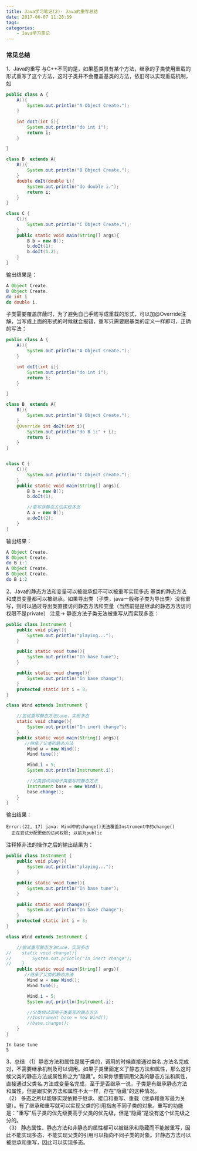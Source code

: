 ```yaml
---
title: Java学习笔记(2)- Java的重写总结
date: 2017-06-07 11:28:59
tags:
categories:
    - Java学习笔记
---
```


### 常见总结
1、Java的重写
与C++不同的是，如果基类具有某个方法，继承的子类使用重载的形式重写了这个方法，这时子类并不会覆盖基类的方法，依旧可以实现重载机制，如
```java
public class A {
    A(){
        System.out.println("A Object Create.");
    }

    int doIt(int i){
        System.out.println("do int i");
        return i;
    }

}

class B  extends A{
    B(){
        System.out.println("B Object Create.");
    }
    double doIt(double i){
        System.out.println("do double i.");
        return i;
    }
}

class C {
    C(){
        System.out.println("C Object Create.");
    }
    public static void main(String[] args){
        B b = new B();
        b.doIt(1);
        b.doIt(1.2);
    }
}

```
输出结果是：
```java
A Object Create.
B Object Create.
do int i
do double i.
```
子类需要覆盖屏蔽时，为了避免自己手贱写成重载的形式，可以加@Override注解，当写成上面的形式的时候就会报错，重写只需要跟基类的定义一样即可，正确的写法：
```java
public class A {
    A(){
        System.out.println("A Object Create.");
    }

    int doIt(int i){
        System.out.println("do int i");
        return i;
    }

}

class B  extends A{
    B(){
        System.out.println("B Object Create.");
    }
    @Override int doIt(int i){
        System.out.println("do B i:" + i);
        return i;
    }
}


class C {
    C(){
        System.out.println("C Object Create.");
    }
    public static void main(String[] args){
        B b = new B();
        b.doIt(1);

        //重写非静态方法实现多态
        A a = new B();
        a.doIt(2);
    }
}
```
输出结果：
```java
A Object Create.
B Object Create.
do B i:1
A Object Create.
B Object Create.
do B i:2
```

2、Java的静态方法和变量可以被继承但不可以被重写实现多态
基类的静态方法和成员变量都可以被继承，如果导出类（子类，java一般称子类为导出类）没有重写，则可以通过导出类直接访问静态方法和变量（当然前提是继承的静态方法访问权限不是private）
注意-> 静态方法子类无法被重写从而实现多态：
```java
public class Instrument {
    public void play(){
        System.out.println("playing...");
    }

    public static void tune(){
        System.out.println("In base tune");
    }

    public static void change(){
        System.out.println("In base change");
    }
    protected static int i = 3;
}

class Wind extends Instrument {

    //尝试重写静态方法tune，实现多态
    static void change(){
        System.out.println("In inert change");
    }
    public static void main(String[] args){
       //继承了父类的静态方法
        Wind w = new Wind();
        Wind.tune();

        Wind.i = 5;
        System.out.println(Instrument.i);

        //父类尝试调用子类重写的静态方法
        Instrument base = new Wind();
        base.change();
    }
}
```
输出结果：
```
Error:(22, 17) java: Wind中的change()无法覆盖Instrument中的change()
  正在尝试分配更低的访问权限; 以前为public

```
注释掉非法的操作之后的输出结果为：
```java
public class Instrument {
    public void play(){
        System.out.println("playing...");
    }

    public static void tune(){
        System.out.println("In base tune");
    }

    public static void change(){
        System.out.println("In base change");
    }
    protected static int i = 3;
}

class Wind extends Instrument {

    //尝试重写静态方法tune，实现多态
//    static void change(){
//        System.out.println("In inert change");
//    }
    public static void main(String[] args){
       //继承了父类的静态方法
        Wind w = new Wind();
        Wind.tune();

        Wind.i = 5;
        System.out.println(Instrument.i);

        //父类尝试调用子类重写的静态方法
        //Instrument base = new Wind();
        //base.change();
    }
}
```

```
In base tune
5
```

3、总结
（1）静态方法和属性是属于类的，调用的时候直接通过类名.方法名完成对，不需要继承机制及可以调用。如果子类里面定义了静态方法和属性，那么这时候父类的静态方法或属性称之为"隐藏"。如果你想要调用父类的静态方法和属性，直接通过父类名.方法或变量名完成，至于是否继承一说，子类是有继承静态方法和属性，但是跟实例方法和属性不太一样，存在"隐藏"的这种情况。  
（2） 多态之所以能够实现依赖于继承、接口和重写、重载（继承和重写最为关键）。有了继承和重写就可以实现父类的引用指向不同子类的对象。重写的功能是："重写"后子类的优先级要高于父类的优先级，但是“隐藏”是没有这个优先级之分的。  
（3） 静态属性、静态方法和非静态的属性都可以被继承和隐藏而不能被重写，因此不能实现多态，不能实现父类的引用可以指向不同子类的对象。非静态方法可以被继承和重写，因此可以实现多态。


